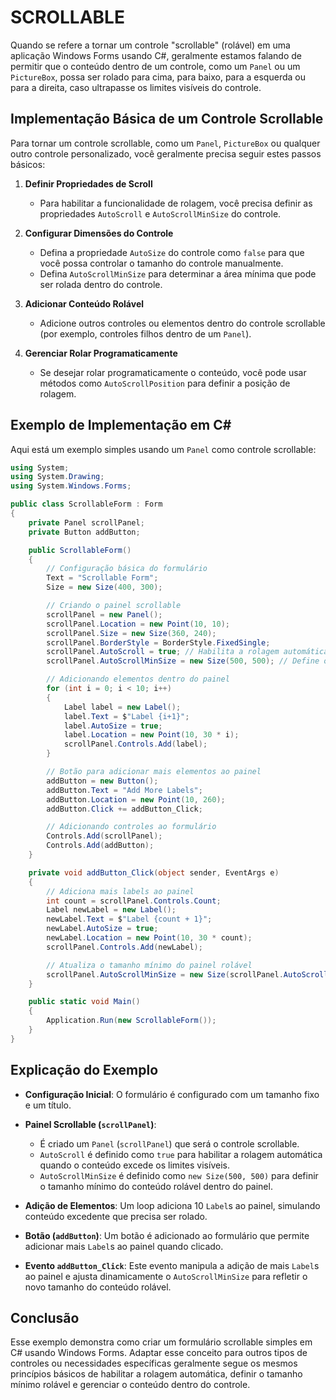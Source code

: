 # SCROLLABLE
Quando se refere a tornar um controle "scrollable" (rolável) em uma aplicação Windows Forms usando C#, geralmente estamos falando de permitir que o conteúdo dentro de um controle, como um `Panel` ou um `PictureBox`, possa ser rolado para cima, para baixo, para a esquerda ou para a direita, caso ultrapasse os limites visíveis do controle.

## Implementação Básica de um Controle Scrollable
Para tornar um controle scrollable, como um `Panel`, `PictureBox` ou qualquer outro controle personalizado, você geralmente precisa seguir estes passos básicos:

1. **Definir Propriedades de Scroll**
   - Para habilitar a funcionalidade de rolagem, você precisa definir as propriedades `AutoScroll` e `AutoScrollMinSize` do controle.

2. **Configurar Dimensões do Controle**
   - Defina a propriedade `AutoSize` do controle como `false` para que você possa controlar o tamanho do controle manualmente.
   - Defina `AutoScrollMinSize` para determinar a área mínima que pode ser rolada dentro do controle.

3. **Adicionar Conteúdo Rolável**
   - Adicione outros controles ou elementos dentro do controle scrollable (por exemplo, controles filhos dentro de um `Panel`).

4. **Gerenciar Rolar Programaticamente**
   - Se desejar rolar programaticamente o conteúdo, você pode usar métodos como `AutoScrollPosition` para definir a posição de rolagem.

## Exemplo de Implementação em C#
Aqui está um exemplo simples usando um `Panel` como controle scrollable:

```csharp
using System;
using System.Drawing;
using System.Windows.Forms;

public class ScrollableForm : Form
{
    private Panel scrollPanel;
    private Button addButton;

    public ScrollableForm()
    {
        // Configuração básica do formulário
        Text = "Scrollable Form";
        Size = new Size(400, 300);

        // Criando o painel scrollable
        scrollPanel = new Panel();
        scrollPanel.Location = new Point(10, 10);
        scrollPanel.Size = new Size(360, 240);
        scrollPanel.BorderStyle = BorderStyle.FixedSingle;
        scrollPanel.AutoScroll = true; // Habilita a rolagem automática
        scrollPanel.AutoScrollMinSize = new Size(500, 500); // Define o tamanho mínimo rolável

        // Adicionando elementos dentro do painel
        for (int i = 0; i < 10; i++)
        {
            Label label = new Label();
            label.Text = $"Label {i+1}";
            label.AutoSize = true;
            label.Location = new Point(10, 30 * i);
            scrollPanel.Controls.Add(label);
        }

        // Botão para adicionar mais elementos ao painel
        addButton = new Button();
        addButton.Text = "Add More Labels";
        addButton.Location = new Point(10, 260);
        addButton.Click += addButton_Click;

        // Adicionando controles ao formulário
        Controls.Add(scrollPanel);
        Controls.Add(addButton);
    }

    private void addButton_Click(object sender, EventArgs e)
    {
        // Adiciona mais labels ao painel
        int count = scrollPanel.Controls.Count;
        Label newLabel = new Label();
        newLabel.Text = $"Label {count + 1}";
        newLabel.AutoSize = true;
        newLabel.Location = new Point(10, 30 * count);
        scrollPanel.Controls.Add(newLabel);

        // Atualiza o tamanho mínimo do painel rolável
        scrollPanel.AutoScrollMinSize = new Size(scrollPanel.AutoScrollMinSize.Width, 30 * (count + 1));
    }

    public static void Main()
    {
        Application.Run(new ScrollableForm());
    }
}
```

## Explicação do Exemplo
- **Configuração Inicial**: O formulário é configurado com um tamanho fixo e um título.
  
- **Painel Scrollable (`scrollPanel`)**:
  - É criado um `Panel` (`scrollPanel`) que será o controle scrollable.
  - `AutoScroll` é definido como `true` para habilitar a rolagem automática quando o conteúdo excede os limites visíveis.
  - `AutoScrollMinSize` é definido como `new Size(500, 500)` para definir o tamanho mínimo do conteúdo rolável dentro do painel.
  
- **Adição de Elementos**: Um loop adiciona 10 `Label`s ao painel, simulando conteúdo excedente que precisa ser rolado.
  
- **Botão (`addButton`)**: Um botão é adicionado ao formulário que permite adicionar mais `Label`s ao painel quando clicado.
  
- **Evento `addButton_Click`**: Este evento manipula a adição de mais `Label`s ao painel e ajusta dinamicamente o `AutoScrollMinSize` para refletir o novo tamanho do conteúdo rolável.

## Conclusão
Esse exemplo demonstra como criar um formulário scrollable simples em C# usando Windows Forms. Adaptar esse conceito para outros tipos de controles ou necessidades específicas geralmente segue os mesmos princípios básicos de habilitar a rolagem automática, definir o tamanho mínimo rolável e gerenciar o conteúdo dentro do controle.